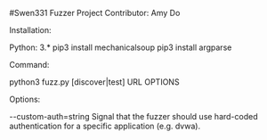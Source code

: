 #Swen331 Fuzzer Project
Contributor: Amy Do

Installation:

   Python: 3.*
   pip3 install mechanicalsoup
   pip3 install argparse

Command:

python3 fuzz.py [discover|test] URL OPTIONS

Options:

   --custom-auth=string     Signal that the fuzzer should use hard-coded authentication for a specific application (e.g. dvwa).
